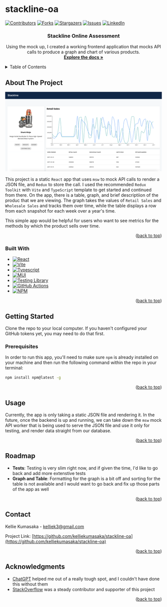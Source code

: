 # stackline-oa

<a name="readme-top"></a>

[![Contributors][contributors-shield]][contributors-url]
[![Forks][forks-shield]][forks-url]
[![Stargazers][stars-shield]][stars-url]
[![Issues][issues-shield]][issues-url]
[![LinkedIn][linkedin-shield]][linkedin-url]

<!-- PROJECT LOGO -->
<div align="center">
<h3 align="center">Stackline Online Assessment</h3>

  <p align="center">
    Using the mock up, I created a working frontend application that mocks API calls to produce a graph and chart of various products.
    <br />
    <a href="https://github.com/kelliekumasaka/stackline-oa"><strong>Explore the docs »</strong></a>
    <br />
  </p>
</div>

<!-- TABLE OF CONTENTS -->
<details>
  <summary>Table of Contents</summary>
  <ol>
    <li>
      <a href="#about-the-project">About The Project</a>
      <ul>
        <li><a href="#built-with">Built With</a></li>
      </ul>
    </li>
    <li>
      <a href="#getting-started">Getting Started</a>
      <ul>
        <li><a href="#prerequisites">Prerequisites</a></li>
        <li><a href="#installation">Installation</a></li>
      </ul>
    </li>
    <li><a href="#usage">Usage</a></li>
    <li><a href="#roadmap">Roadmap</a></li>
    <li><a href="#contact">Contact</a></li>
    <li><a href="#acknowledgments">Acknowledgments</a></li>
  </ol>
</details>

<!-- ABOUT THE PROJECT -->

## About The Project

![Product Name Screen Shot](src/assets/screenshot.png)

This project is a static `React` app that uses `msw` to mock API calls to render a JSON file, and `Redux` to store the call. I used the recommended `Redux Toolkit` with `Vite` and `TypeScript` template to get started and continued from there. On the app, there is a table, graph, and brief descriptiion of the produc that we are viewing. The graph takes the values of `Retail Sales` and `Wholesale Sales` and tracks them over time, while the table displays a row from each snapshot for each week over a year's time.

This simple app would be helpful for users who want to see metrics for the methods by which the product sells over time.

<p align="right">(<a href="#readme-top">back to top</a>)</p>

### Built With

- [![React][React.js]][React-url]
- [![Vite][Vite]][Vite-url]
- [![Typescript][Typescript]][Typescript-url]
- [![MUI][MUI]][Mui-url]
- [![Testing Library][testing-library]][Testing-Library-url]
- [![GitHub Actions][GitHub-Actions]][GA-url]
- [![NPM][NPM.com]][NPM-url]

<p align="right">(<a href="#readme-top">back to top</a>)</p>

<!-- GETTING STARTED -->

## Getting Started

Clone the repo to your local computer. If you haven't configured your GitHub tokens yet, you may need to do that first.

### Prerequisites

In order to run this app, you'll need to make sure `npm` is already installed on your machine and then run the following command within the repo in your terminal:

```sh
npm install npm@latest -g
```

<p align="right">(<a href="#readme-top">back to top</a>)</p>

<!-- USAGE EXAMPLES -->

## Usage

Currently, the app is only taking a static JSON file and rendering it. In the future, once the backend is up and running, we can take down the `msw` mock API worker that is being used to serve the JSON file and use it only for testing, and render data straight from our database.

<p align="right">(<a href="#readme-top">back to top</a>)</p>

<!-- ROADMAP -->

## Roadmap

- **Tests**: Testing is very slim right now, and if given the time, I'd like to go back and add more extenstive tests
- **Graph and Table**: Formatting for the graph is a bit off and sorting for the table is not available and I would want to go back and fix up those parts of the app as well

<p align="right">(<a href="#readme-top">back to top</a>)</p>

<!-- CONTACT -->

## Contact

Kellie Kumasaka - kelliek3@gmail.com

Project Link: [https://github.com/kelliekumasaka/stackline-oa](https://github.com/kelliekumasaka/stackline-oa)

<p align="right">(<a href="#readme-top">back to top</a>)</p>

<!-- ACKNOWLEDGMENTS -->

## Acknowledgments

- [ChatGPT](https://chatgpt.com/) helped me out of a really tough spot, and I couldn't have done this without them
- [StackOverflow](https://stackoverflow.com/) was a steady contributor and supporter of this project

<p align="right">(<a href="#readme-top">back to top</a>)</p>

<!-- MARKDOWN LINKS & IMAGES -->
<!-- https://www.markdownguide.org/basic-syntax/#reference-style-links -->

[contributors-shield]: https://img.shields.io/github/contributors/kelliekumasaka/stackline-oa.svg?style=for-the-badge
[contributors-url]: https://github.com/kelliekumasaka/stackline-oa/graphs/contributors
[forks-shield]: https://img.shields.io/github/forks/kelliekumasaka/stackline-oa.svg?style=for-the-badge
[forks-url]: https://github.com/kelliekumasaka/stackline-oa/network/members
[stars-shield]: https://img.shields.io/github/stars/kelliekumasaka/stackline-oa.svg?style=for-the-badge
[stars-url]: https://github.com/kelliekumasaka/stackline-oa/stargazers
[issues-shield]: https://img.shields.io/github/issues/kelliekumasaka/stackline-oa.svg?style=for-the-badge
[issues-url]: https://github.com/kelliekumasaka/stackline-oa/issues
[linkedin-shield]: https://img.shields.io/badge/-LinkedIn-black.svg?style=for-the-badge&logo=linkedin&colorB=555
[linkedin-url]: https://linkedin.com/in/kellie-kumasaka
[product-screenshot]: images/screenshot.png
[React.js]: https://img.shields.io/badge/React-20232A?style=for-the-badge&logo=react&logoColor=61DAFB
[React-url]: https://reactjs.org/
[Vite]: https://img.shields.io/badge/vite-%23646CFF.svg?style=for-the-badge&logo=vite&logoColor=white
[Vite-url]: https://Vitejs.dev/
[TypeScript]: https://img.shields.io/badge/typescript-%23007ACC.svg?style=for-the-badge&logo=typescript&logoColor=white
[Typescript-url]: https://www.typescriptlang.org/
[MUI]: https://img.shields.io/badge/MUI-%230081CB.svg?style=for-the-badge&logo=mui&logoColor=white
[Mui-url]: https://mui.com/
[testing-library]: https://img.shields.io/badge/-TestingLibrary-%23E33332?style=for-the-badge&logo=testing-library&logoColor=white
[Testing-Library-url]: https://testing-library.com/
[GitHub-Actions]: https://img.shields.io/badge/github%20actions-%232671E5.svg?style=for-the-badge&logo=githubactions&logoColor=white
[GA-url]: https://docs.github.com/en/actions
[NPM.com]: https://img.shields.io/badge/NPM-%23CB3837.svg?style=for-the-badge&logo=npm&logoColor=white
[NPM-url]: https://www.npmjs.com/
